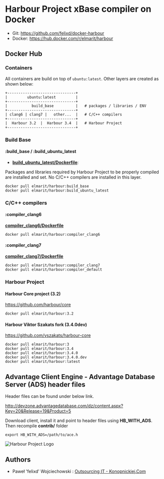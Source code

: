 # Harbour Project xBase compiler on Docker

* Git: https://github.com/felixd/docker-harbour
* Docker: https://hub.docker.com/r/elmarit/harbour

## Docker Hub

### Containers

All containers are build on top of `ubuntu:latest`. Other layers are created as shown below:

```
+-------------------------------+
|         ubuntu:latest         |
+-------------------------------+
|           build_base          |   # packages / libraries / ENV
+-------------------------------+
| clang6 | clang7 |   other...  |   # C/C++ compilers
+-------------------------------+
|  Harbour 3.2  |  Harbour 3.4  |   # Harbour Project
+-------------------------------+
```

### Build Base

#### :build_base / :build_ubuntu_latest

* **[build_ubuntu_latest/Dockerfile](build_ubuntu_latest/Dockerfile)**: 

Packages and libraries required by Harbour Project to be properly compiled are installed and set. No C/C++ compilers are installed in this layer.

```
docker pull elmarit/harbour:build_base
docker pull elmarit/harbour:build_ubuntu_latest
```

### C/C++ compilers

#### :compiler_clang6

**[compiler_clang6/Dockerfile](compiler_clang6/Dockerfile)**

```
docker pull elmarit/harbour:compiler_clang6
```

#### :compiler_clang7

**[compiler_clang7/Dockerfile](compiler_clang7/Dockerfile)**

```
docker pull elmarit/harbour:compiler_clang7
docker pull elmarit/harbour:compiler_default
```

### Harbour Project

#### Harbour Core project (3.2)

https://github.com/harbour/core

```
docker pull elmarit/harbour:3.2
```

#### Harbour Viktor Szakats fork (3.4.0dev)

https://github.com/vszakats/harbour-core

```
docker pull elmarit/harbour:3
docker pull elmarit/harbour:3.4
docker pull elmarit/harbour:3.4.0
docker pull elmarit/harbour:3.4.0.dev
docker pull elmarit/harbour:latest
```

## Advantage Client Engine - Advantage Database Server (ADS) header files

Header files can be found under below link. 

http://devzone.advantagedatabase.com/dz/content.aspx?Key=20&Release=19&Product=5

Download client, install it and point to header files using **HB_WITH_ADS**. Then recompile **contrib/** folder

```
export HB_WITH_ADS=/path/to/ace.h
```

![Harbour Project Logo](https://harbour.github.io/images/harbour.svg "Harbour Project Logo")

## Authors

* Paweł 'felixd' Wojciechowski : [Outsourcing IT - Konopnickiej.Com](https://konopnickiej.com)
